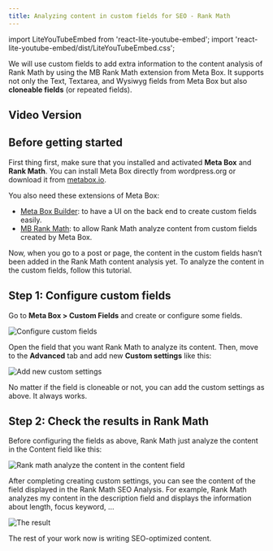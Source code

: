 ```yaml
---
title: Analyzing content in custom fields for SEO - Rank Math
---
```


import LiteYouTubeEmbed from 'react-lite-youtube-embed';
import 'react-lite-youtube-embed/dist/LiteYouTubeEmbed.css';

We will use custom fields to add extra information to the content analysis of Rank Math by using the MB Rank Math extension from Meta Box. It supports not only the Text, Textarea, and Wysiwyg fields from Meta Box but also **cloneable fields** (or repeated fields).

## Video Version

<LiteYouTubeEmbed id='I3ncHxLxwlM' />

## Before getting started

First thing first, make sure that you installed and activated **Meta Box** and **Rank Math**. You can install Meta Box directly from wordpress.org or download it from [metabox.io](https://metabox.io/). 

You also need these extensions of Meta Box:

* [Meta Box Builder](https://metabox.io/plugins/meta-box-builder/): to have a UI on the back end to create custom fields easily.
* [MB Rank Math](https://metabox.io/plugins/mb-rank-math/): to allow Rank Math analyze content from custom fields created by Meta Box. 

Now, when you go to a post or page, the content in the custom fields hasn’t been added in the Rank Math content analysis yet. To analyze the content in the custom fields, follow this tutorial.

## Step 1: Configure custom fields

Go to **Meta Box > Custom Fields** and create or configure some fields.

![Configure custom fields](https://i.imgur.com/cFQO3vS.png)

Open the field that you want Rank Math to analyze its content. Then, move to the **Advanced** tab and add new **Custom settings** like this:

![Add new custom settings](https://i.imgur.com/dnbaj7F.png)

No matter if the field is cloneable or not, you can add the custom settings as above. It always works.

## Step 2: Check the results in Rank Math

Before configuring the fields as above, Rank Math just analyze the content in the Content field like this:

![Rank math analyze the content in the content field](https://i.imgur.com/J5fHOMZ.png)

After completing creating custom settings, you can see the content of the field displayed in the Rank Math SEO Analysis. For example, Rank Math analyzes my content in the description field and displays the information about length, focus keyword, …

![The result](https://i.imgur.com/qRetDmF.png)

The rest of your work now is writing SEO-optimized content.
